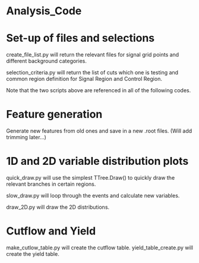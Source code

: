 # Analysis_Code

# Set-up of files and selections
create_file_list.py will return the relevant files for signal grid points and different background categories.

selection_criteria.py will return the list of cuts which one is testing and common region definition for Signal Region and Control Region.

Note that the two scripts above are referenced in all of the following codes.

# Feature generation
Generate new features from old ones and save in a new .root files.
(Will add trimming later...)

# 1D and 2D variable distribution plots
quick_draw.py will use the simplest TTree.Draw() to quickly draw the relevant branches in certain regions.

slow_draw.py will loop through the events and calculate new variables.

draw_2D.py will draw the 2D distributions. 

# Cutflow and Yield
make_cutlow_table.py will create the cutflow table.
yield_table_create.py will create the yield table.



